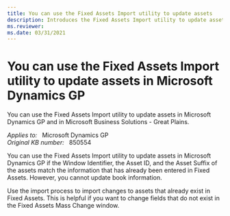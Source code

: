 ```yaml
---
title: You can use the Fixed Assets Import utility to update assets
description: Introduces the Fixed Assets Import utility to update assets in Microsoft Dynamics GP.
ms.reviewer:
ms.date: 03/31/2021
---
```

# You can use the Fixed Assets Import utility to update assets in Microsoft Dynamics GP

You can use the Fixed Assets Import utility to update assets in Microsoft Dynamics GP and in Microsoft Business Solutions - Great Plains.

_Applies to:_ &nbsp; Microsoft Dynamics GP  
_Original KB number:_ &nbsp; 850554

You can use the Fixed Assets Import utility to update assets in Microsoft Dynamics GP if the Window Identifier, the Asset ID, and the Asset Suffix of the assets match the information that has already been entered in Fixed Assets. However, you cannot update book information.

Use the import process to import changes to assets that already exist in Fixed Assets. This is helpful if you want to change fields that do not exist in the Fixed Assets Mass Change window.

